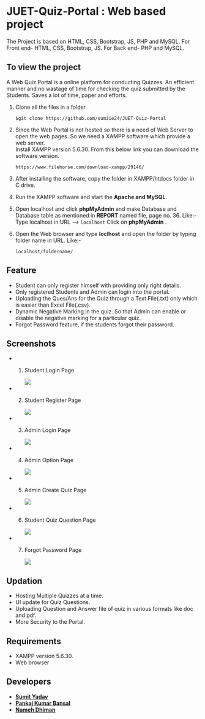 # JUET-Quiz-Portal : Web based project
The Project is based on HTML, CSS, Bootstrap, JS, PHP and MySQL.
  For Front end- HTML, CSS, Bootstrap, JS.
  For Back end- PHP and MySQL.

## To view the project
A Web Quiz Portal is a online platform for conducting Quizzes.
An efficient manner and no wastage of time for checking the quiz submitted by the Students. Saves a lot of time, paper and efforts.


1. Clone all the files in a folder.
  
    ```
    $git clone https://github.com/sumiie24/JUET-Quiz-Portal
    ```
2. Since the Web Portal is not hosted so there is a need of Web Server to open the web pages. So we need a XAMPP software which provide    a web server.  
   Install XAMPP version 5.6.30.
   From this below link you can download the software version.  
    ```
    https://www.filehorse.com/download-xampp/29146/
    ```
3. After installing the software, copy the folder in XAMPP/htdocs folder in C drive.
4. Run the XAMPP software and start the **Apache and MySQL**.
5. Open localhost and click **phpMyAdmin** and make Database and Database table as mentioned in **REPORT** named file, page no. 36.
      Like:- 
      Type localhost in URL --> ``` localhost ```
      Click on **phpMyAdmin** .
6. Open the Web browser and type **loclhost** and open the folder by typing folder name in  URL.
      Like:-
      ```
      localhost/foldername/
      ```    
    
    
## Feature
* Student can only register himself with providing only right details.
* Only registered Students and Admin can login into the portal.
* Uploading the Ques/Ans for the Quiz through a Text File(.txt) only which is easier than Excel File(.csv).
* Dynamic Negative Marking in the quiz. So that Admin can enable or disable the negative marking for a particular quiz.
* Forgot Password feature, if the students forgot their password.


## Screenshots
*   1. Student Login Page

        <img src="https://github.com/sumiie24/JUET-Quiz-Portal/blob/master/screenshots/student%20login%20page.png" />

*   2. Student Register Page

        <img src="https://github.com/sumiie24/JUET-Quiz-Portal/blob/master/screenshots/register%20page.png" />

*   3. Admin Login Page

        <img src="https://github.com/sumiie24/JUET-Quiz-Portal/blob/master/screenshots/admin.png" />

*   4. Admin Option Page

        <img src="https://github.com/sumiie24/JUET-Quiz-Portal/blob/master/screenshots/admin%20page.png" />
        
*   5. Admin Create Quiz Page

        <img src="https://github.com/sumiie24/JUET-Quiz-Portal/blob/master/screenshots/admin%20quiz%20create%20page.png" />
       
*   6. Student Quiz Question Page

        <img src="https://github.com/sumiie24/JUET-Quiz-Portal/blob/master/screenshots/question%20page.png" />

*   7. Forgot Password Page

       <img src="https://github.com/sumiie24/JUET-Quiz-Portal/blob/master/screenshots/forgot%20password%20page.png" />



## Updation
* Hosting Multiple Quizzes at a time.
* UI update for Quiz Questions.
* Uploading Question and Answer file of quiz in various formats like doc and pdf. 
* More Security to the Portal.


## Requirements
* XAMPP version 5.6.30.
* Web browser


## Developers
* **[Sumit Yadav](https://www.linkedin.com/in/sumiie24/)**
* **[Pankaj Kumar Bansal](https://www.facebook.com/pankaj.bansal.104)**
* **[Nameh Dhiman](https://www.facebook.com/yuvik.dhiman)**

